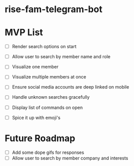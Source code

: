 # rise-fam-telegram-bot

# MVP List

- [ ] Render search options on start
- [ ] Allow user to search by member name and role
- [ ] Visualize one member
- [ ] Visualize multiple members at once
- [ ] Ensure social media accounts are deep linked on mobile
- [ ] Handle unknown searches gracefully
- [ ] Display list of commands on open
- [ ] Spice it up with emoji's



# Future Roadmap

- [ ] Add some dope gifs for responses
- [ ] Allow user to search by member company and interests
